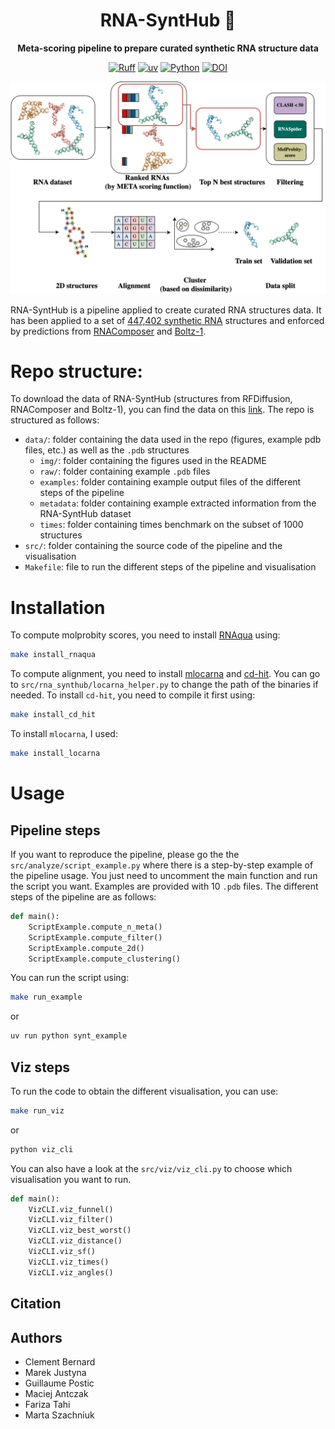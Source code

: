 <div align="center">

<!-- omit in toc -->
# RNA-SyntHub 🧬
<strong>Meta-scoring pipeline to prepare curated synthetic RNA structure data</strong>

[![Ruff](https://img.shields.io/endpoint?url=https://raw.githubusercontent.com/astral-sh/ruff/main/assets/badge/v2.json)](https://github.com/astral-sh/ruff)
[![uv](https://img.shields.io/endpoint?url=https://raw.githubusercontent.com/astral-sh/uv/main/assets/badge/v0.json)](https://github.com/astral-sh/uv)
[![Python](https://img.shields.io/pypi/pyversions/tensorflow.svg)](https://badge.fury.io/py/tensorflow)
[![DOI](https://img.shields.io/badge/doi-10.5281%2Fzenodo.1234567-blue.svg)](https://doi.org/10.5281/zenodo.17222400)


</div>

![](data/img/figures/pipeline.png)

RNA-SyntHub is a pipeline applied to create curated RNA structures data. 
It has been applied to a set of [447,402 synthetic RNA](https://www.kaggle.com/datasets/andrewfavor/uw-synthetic-rna-structures) structures 
and enforced by predictions from [RNAComposer](https://rnacomposer.cs.put.poznan.pl/) and [Boltz-1](https://github.com/jwohlwend/boltz). 

# Repo structure:

To download the data of RNA-SyntHub (structures from RFDiffusion, RNAComposer and Boltz-1), you can find the data on this [link](https://zenodo.org/records/17222400).
The repo is structured as follows:

- `data/`: folder containing the data used in the repo (figures, example pdb files, etc.) as well as the `.pdb` structures
  - `img/`: folder containing the figures used in the README
  - `raw/`: folder containing example `.pdb` files
  - `examples`: folder containing example output files of the different steps of the pipeline
  - `metadata`: folder containing example extracted information from the RNA-SyntHub dataset
  - `times`: folder containing times benchmark on the subset of 1000 structures
- `src/`: folder containing the source code of the pipeline and the visualisation
- `Makefile`: file to run the different steps of the pipeline and visualisation

# Installation

To compute molprobity scores, you need to install [RNAqua](https://github.com/mantczak/rnaqua) using: 
```bash
make install_rnaqua
```
To compute alignment, you need to install [mlocarna](https://github.com/s-will/LocARNA) and [cd-hit](https://sites.google.com/view/cd-hit).
You can go to `src/rna_synthub/locarna_helper.py` to change the path of the binaries if needed.
To install `cd-hit`, you need to compile it first using:
```bash
make install_cd_hit
```
To install `mlocarna`, I used: 
```bash
make install_locarna
```

# Usage

## Pipeline steps
If you want to reproduce the pipeline, please go the the `src/analyze/script_example.py` where there is a step-by-step example of the pipeline usage.
You just need to uncomment the main function and run the script you want. 
Examples are provided with 10 `.pdb` files.
The different steps of the pipeline are as follows:

```python
def main():
    ScriptExample.compute_n_meta()
    ScriptExample.compute_filter()
    ScriptExample.compute_2d()
    ScriptExample.compute_clustering()
```

You can run the script using:
```bash
make run_example
```
or
```bash
uv run python synt_example
```


## Viz steps

To run the code to obtain the different visualisation, you can use: 
```bash
make run_viz
```
or
```bash
python viz_cli
```

You can also have a look at the `src/viz/viz_cli.py` to choose which visualisation you want to run.

```python
def main():
    VizCLI.viz_funnel()
    VizCLI.viz_filter()
    VizCLI.viz_best_worst()
    VizCLI.viz_distance()
    VizCLI.viz_sf()
    VizCLI.viz_times()
    VizCLI.viz_angles()
```


## Citation

## Authors
- Clement Bernard
- Marek Justyna
- Guillaume Postic
- Maciej Antczak
- Fariza Tahi
- Marta Szachniuk
